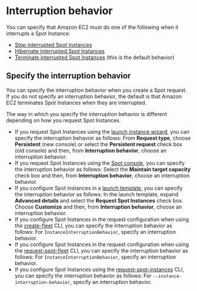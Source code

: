 # Interruption behavior<a name="interruption-behavior"></a>

You can specify that Amazon EC2 must do one of the following when it interrupts a Spot Instance:
+ [Stop interrupted Spot Instances](stop-spot-instances.md)
+ [Hibernate interrupted Spot Instances](hibernate-spot-instances.md)
+ [Terminate interrupted Spot Instances](terminate-interrupted-spot-instances.md) \(this is the default behavior\)

## Specify the interruption behavior<a name="specifying-spot-interruption-behavior"></a>

You can specify the interruption behavior when you create a Spot request\. If you do not specify an interruption behavior, the default is that Amazon EC2 terminates Spot Instances when they are interrupted\.

The way in which you specify the interruption behavior is different depending on how you request Spot Instances\.
+ If you request Spot Instances using the [launch instance wizard](ec2-launch-instance-wizard.md), you can specify the interruption behavior as follows: From **Request type**, choose **Persistent** \(new console\) or select the **Persistent request** check box \(old console\) and then, from **Interruption behavior**, choose an interruption behavior\.
+ If you request Spot Instances using the [Spot console](work-with-spot-fleets.md#create-spot-fleet), you can specify the interruption behavior as follows: Select the **Maintain target capacity** check box and then, from **Interruption behavior**, choose an interruption behavior\.
+ If you configure Spot Instances in a [launch template](ec2-launch-templates.md#create-launch-template), you can specify the interruption behavior as follows: In the launch template, expand **Advanced details** and select the **Request Spot Instances** check box\. Choose **Customize** and then, from **Interruption behavior**, choose an interruption behavior\.
+ If you configure Spot Instances in the request configuration when using the [create\-fleet](https://docs.aws.amazon.com/cli/latest/reference/ec2/create-fleet.html) CLI, you can specify the interruption behavior as follows: For `InstanceInterruptionBehavior`, specify an interruption behavior\.
+ If you configure Spot Instances in the request configuration when using the [request\-spot\-fleet](https://docs.aws.amazon.com/cli/latest/reference/ec2/request-spot-fleet.html) CLI, you can specify the interruption behavior as follows: For `InstanceInterruptionBehavior`, specify an interruption behavior\.
+ If you configure Spot Instances using the [request\-spot\-instances](https://docs.aws.amazon.com/cli/latest/reference/ec2/request-spot-instances.html) CLI, you can specify the interruption behavior as follows: For `--instance-interruption-behavior`, specify an interruption behavior\.